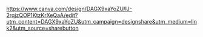 https://www.canva.com/design/DAGX9xaYoZU/lJ-2rqjzQOP1KtzKrXeQaA/edit?utm_content=DAGX9xaYoZU&utm_campaign=designshare&utm_medium=link2&utm_source=sharebutton
